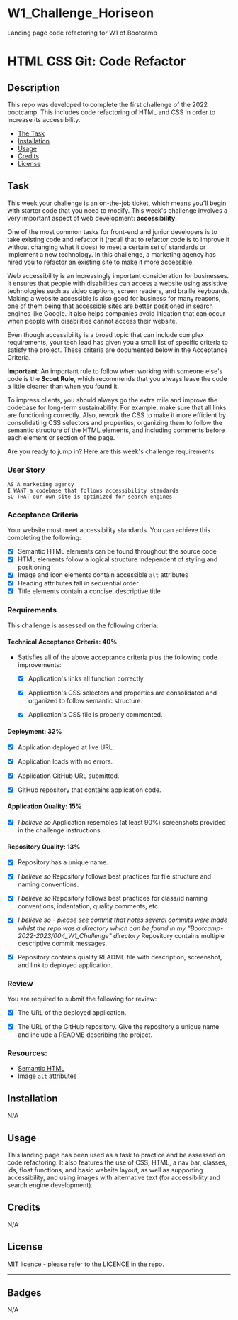 # W1_Challenge_Horiseon
Landing page code refactoring for W1 of Bootcamp
# HTML CSS Git: Code Refactor

## Description

This repo was developed to complete the first challenge of the 2022 bootcamp. This includes code refactoring of HTML and CSS in order to increase its accessibility.



- [The Task](#task)
- [Installation](#installation)
- [Usage](#usage)
- [Credits](#credits)
- [License](#license)

## Task
This week your challenge is an on-the-job ticket, which means you'll begin with starter code that you need to modify. This week's challenge involves a very important aspect of web development: **accessibility**. 
 
One of the most common tasks for front-end and junior developers is to take existing code and refactor it (recall that to refactor code is to improve it without changing what it does) to meet a certain set of standards or implement a new technology. In this challenge, a marketing agency has hired you to refactor an existing site to make it more accessible. 
 
Web accessibility is an increasingly important consideration for businesses. It ensures that people with disabilities can access a website using assistive technologies such as video captions, screen readers, and braille keyboards. Making a website accessible is also good for business for many reasons, one of them being that accessible sites are better positioned in search engines like Google. It also helps companies avoid litigation that can occur when people with disabilities cannot access their website.
 
Even though accessibility is a broad topic that can include complex requirements, your tech lead has given you a small list of specific criteria to satisfy the project. These criteria are documented below in the Acceptance Criteria.
 
**Important**: An important rule to follow when working with someone else's code is the **Scout Rule**, which recommends that you always leave the code a little cleaner than when you found it.

To impress clients, you should always go the extra mile and improve the codebase for long-term sustainability. For example, make sure that all links are functioning correctly. Also, rework the CSS to make it more efficient by consolidating CSS selectors and properties, organizing them to follow the semantic structure of the HTML elements, and including comments before each element or section of the page.

Are you ready to jump in? Here are this week's challenge requirements:

### User Story

```
AS A marketing agency
I WANT a codebase that follows accessibility standards
SO THAT our own site is optimized for search engines
```

### Acceptance Criteria

Your website must meet accessibility standards. You can achieve this completing the following:

* [x] Semantic HTML elements can be found throughout the source code
* [x] HTML elements follow a logical structure independent of styling and positioning
* [x] Image and icon elements contain accessible `alt` attributes
* [x] Heading attributes fall in sequential order
* [x] Title elements contain a concise, descriptive title

### Requirements

This challenge is assessed on the following criteria: 

#### Technical Acceptance Criteria: 40%

* Satisfies all of the above acceptance criteria plus the following code improvements:

  * [x] Application's links all function correctly.

  * [x] Application's CSS selectors and properties are consolidated and organized to follow semantic structure.

  * [x] Application's CSS file is properly commented.

#### Deployment: 32%

* [x] Application deployed at live URL.

* [x] Application loads with no errors.

* [x] Application GitHub URL submitted.

* [x] GitHub repository that contains application code.

#### Application Quality: 15%

* [x] *I believe so* Application resembles (at least 90%) screenshots provided in the challenge instructions.

#### Repository Quality: 13%

* [x] Repository has a unique name.

* [x] *I believe so* Repository follows best practices for file structure and naming conventions.

* [x] *I believe so* Repository follows best practices for class/id naming conventions, indentation, quality comments, etc.

* [x] *I believe so - please see commit that notes several commits were made whilst the repo was a directory which can be found in my "Bootcamp-2022-2023/004_W1_Challenge" directory* Repository contains multiple descriptive commit messages.

* [x] Repository contains quality README file with description, screenshot, and link to deployed application.

### Review

You are required to submit the following for review:

* [x] The URL of the deployed application.

* [x] The URL of the GitHub repository. Give the repository a unique name and include a README describing the project.


### Resources:

* [Semantic HTML](https://www.w3schools.com/html/html5_semantic_elements.asp)
* [Image `alt` attributes](https://www.w3schools.com/tags/att_img_alt.asp)

## Installation
N/A

## Usage

This landing page has been used as a task to practice and be assessed on code refactoring. It also features the use of CSS, HTML, a nav bar, classes, ids, float functions, and basic website layout, as well as supporting accessibility, and using images with alternative text (for accessibility and search engine development). 


## Credits

N/A

## License

MIT licence - please refer to the LICENCE in the repo.

---

## Badges
N/A